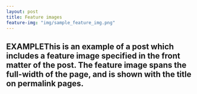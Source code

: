```yaml
---
layout: post
title: Feature images
feature-img: "img/sample_feature_img.png"
---
```

## EXAMPLEThis is an example of a post which includes a feature image specified in the front matter of the post. The feature image spans the full-width of the page, and is shown with the title on permalink pages.

